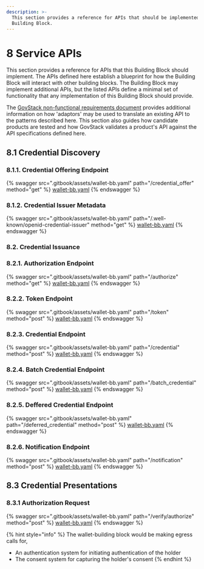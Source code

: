 ```yaml
---
description: >-
  This section provides a reference for APIs that should be implemented by this
  Building Block.
---
```


# 8 Service APIs

This section provides a reference for APIs that this Building Block should implement. The APIs defined here establish a blueprint for how the Building Block will interact with other building blocks. The Building Block may implement additional APIs, but the listed APIs define a minimal set of functionality that any implementation of this Building Block should provide.

The [GovStack non-functional requirements document](https://govstack.gitbook.io/specification/architecture-and-nonfunctional-requirements/6-onboarding) provides additional information on how 'adaptors' may be used to translate an existing API to the patterns described here. This section also guides how candidate products are tested and how GovStack validates a product's API against the API specifications defined here.

## 8.1 Credential Discovery

### 8.1.1. Credential Offering Endpoint

{% swagger src=".gitbook/assets/wallet-bb.yaml" path="/credential_offer" method="get" %}
[wallet-bb.yaml](.gitbook/assets/wallet-bb.yaml)
{% endswagger %}

### 8.1.2. Credential Issuer Metadata

{% swagger src=".gitbook/assets/wallet-bb.yaml" path="/.well-known/openid-credential-issuer" method="get" %}
[wallet-bb.yaml](.gitbook/assets/wallet-bb.yaml)
{% endswagger %}

### 8.2. Credential Issuance

### 8.2.1. Authorization Endpoint

{% swagger src=".gitbook/assets/wallet-bb.yaml" path="/authorize" method="get" %}
[wallet-bb.yaml](.gitbook/assets/wallet-bb.yaml)
{% endswagger %}

### 8.2.2. Token Endpoint

{% swagger src=".gitbook/assets/wallet-bb.yaml" path="/token" method="post" %}
[wallet-bb.yaml](.gitbook/assets/wallet-bb.yaml)
{% endswagger %}

### 8.2.3. Credential Endpoint

{% swagger src=".gitbook/assets/wallet-bb.yaml" path="/credential" method="post" %}
[wallet-bb.yaml](.gitbook/assets/wallet-bb.yaml)
{% endswagger %}

### 8.2.4. Batch Credential Endpoint

{% swagger src=".gitbook/assets/wallet-bb.yaml" path="/batch_credential" method="post" %}
[wallet-bb.yaml](.gitbook/assets/wallet-bb.yaml)
{% endswagger %}

### 8.2.5. Deffered Credential Endpoint

{% swagger src=".gitbook/assets/wallet-bb.yaml" path="/deferred_credential" method="post" %}
[wallet-bb.yaml](.gitbook/assets/wallet-bb.yaml)
{% endswagger %}

### 8.2.6. Notification Endpoint

{% swagger src=".gitbook/assets/wallet-bb.yaml" path="/notification" method="post" %}
[wallet-bb.yaml](.gitbook/assets/wallet-bb.yaml)
{% endswagger %}

## 8.3 Credential Presentations

### 8.3.1 Authorization Request

{% swagger src=".gitbook/assets/wallet-bb.yaml" path="/verify/authorize" method="post" %}
[wallet-bb.yaml](.gitbook/assets/wallet-bb.yaml)
{% endswagger %}

{% hint style="info" %}
The wallet-building block would be making egress calls for,

* An authentication system for initiating authentication of the holder
* The consent system for capturing the holder's consent
{% endhint %}
